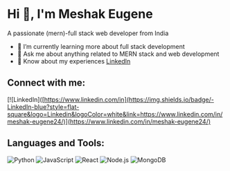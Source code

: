 # Hi 👋, I'm Meshak Eugene 

A passionate (mern)-full stack web developer from India

- 🌱 I’m currently learning more about full stack development
- 💬 Ask me about anything related to MERN stack and web development
- 📄 Know about my experiences [LinkedIn](https://www.linkedin.com/in/meshak-eugene24/)

## Connect with me:
[![LinkedIn]([https://www.linkedin.com/in](https://img.shields.io/badge/-LinkedIn-blue?style=flat-square&logo=Linkedin&logoColor=white&link=https://www.linkedin.com/in/meshak-eugene24/)](https://www.linkedin.com/in/meshak-eugene24/)

## Languages and Tools:
![Python](https://img.shields.io/badge/-Python-000?&logo=Python)
![JavaScript](https://img.shields.io/badge/-JavaScript-000?&logo=JavaScript)
![React](https://img.shields.io/badge/-React-000?&logo=React)
![Node.js](https://img.shields.io/badge/-Node.js-000?&logo=Node.js)
![MongoDB](https://img.shields.io/badge/-MongoDB-000?&logo=MongoDB)

